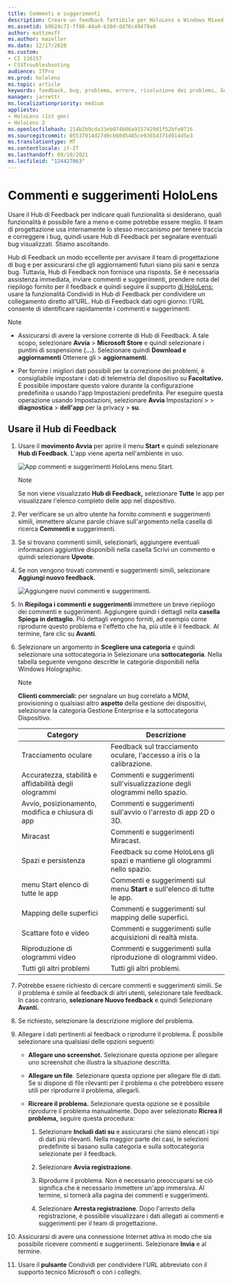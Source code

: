 ```yaml
---
title: Commenti e suggerimenti
description: Creare un feedback fattibile per HoloLens e Windows Mixed Reality sviluppatori usando il Hub di Feedback.
ms.assetid: b9b24c72-ff86-44a9-b30d-dd76c49479a9
author: mattzmsft
ms.author: mazeller
ms.date: 12/17/2020
ms.custom:
- CI 116157
- CSSTroubleshooting
audience: ITPro
ms.prod: hololens
ms.topic: article
keywords: feedback, bug, problema, errore, risoluzione dei problemi, Guida
manager: jarrettr
ms.localizationpriority: medium
appliesto:
- HoloLens (1st gen)
- HoloLens 2
ms.openlocfilehash: 214b2b9cda33eb074b06a9157429d1f52bfe0716
ms.sourcegitcommit: 05537014d27d9cb60d5485ce93654371d914d5e3
ms.translationtype: MT
ms.contentlocale: it-IT
ms.lasthandoff: 09/10/2021
ms.locfileid: "124427063"
---
```

# <a name="feedback-for-hololens"></a>Commenti e suggerimenti HoloLens

Usare il Hub di Feedback per indicare quali funzionalità si desiderano, quali funzionalità è possibile fare a meno e come potrebbe essere meglio. Il team di progettazione usa internamente lo stesso meccanismo per tenere traccia e correggere i bug, quindi usare Hub di Feedback per segnalare eventuali bug visualizzati. Stiamo ascoltando.

Hub di Feedback un modo eccellente per avvisare il team di progettazione di bug e per assicurarsi che gli aggiornamenti futuri siano più sani e senza bug. Tuttavia, Hub di Feedback non fornisce una risposta. Se è necessaria assistenza immediata, inviare commenti e suggerimenti, prendere nota del riepilogo fornito per il  feedback e quindi seguire il supporto [di HoloLens:](https://support.microsoft.com/supportforbusiness/productselection?sapid=e9391227-fa6d-927b-0fff-f96288631b8f) usare la funzionalità Condividi in Hub di Feedback per condividere un collegamento diretto all'URL. Hub di Feedback dati ogni giorno: l'URL consente di identificare rapidamente i commenti e suggerimenti.

> [!NOTE]  
>  
> - Assicurarsi di avere la versione corrente di Hub di Feedback. A tale scopo, selezionare **Avvia**  >  **Microsoft Store** e quindi selezionare i puntini di sospensione (**...**). Selezionare quindi **Download e aggiornamenti** Ottenere gli  >  **aggiornamenti**.  
>  
> - Per fornire i migliori dati possibili per la correzione dei problemi, è consigliabile impostare i dati di telemetria del dispositivo su **Facoltativo.** È possibile impostare questo valore durante la configurazione predefinita o usando l'app Impostazioni predefinita. Per eseguire questa operazione usando Impostazioni, selezionare **Avvia** Impostazioni  >    >  **diagnostica**  >  **dell'app** per la privacy  >  **su**.

## <a name="use-the-feedback-hub"></a>Usare il Hub di Feedback

1. Usare il **movimento Avvia** per aprire il menu **Start** e quindi selezionare **Hub di Feedback**. L'app viene aperta nell'ambiente in uso.

   ![App commenti e suggerimenti HoloLens menu Start.](./images/hololens2-feedbackhub-tile.png)
   > [!NOTE]  
   > Se non viene visualizzato **Hub di Feedback,** selezionare **Tutte** le app per visualizzare l'elenco completo delle app nel dispositivo.

1. Per verificare se un altro utente ha fornito commenti e suggerimenti simili, immettere alcune parole chiave sull'argomento nella casella di ricerca **Commenti e** suggerimenti.
1. Se si trovano commenti simili, selezionarli, aggiungere eventuali  informazioni aggiuntive disponibili nella casella Scrivi un commento e quindi selezionare **Upvote**.
1. Se non vengono trovati commenti e suggerimenti simili, selezionare **Aggiungi nuovo feedback.**

   ![Aggiungere nuovi commenti e suggerimenti.](./images/hololens-feedback-1.png)

1. In **Riepiloga i commenti e suggerimenti** immettere un breve riepilogo dei commenti e suggerimenti. Aggiungere quindi i dettagli nella **casella Spiega in dettaglio.** Più dettagli vengono forniti, ad esempio come riprodurre questo problema e l'effetto che ha, più utile è il feedback. Al termine, fare clic su **Avanti**.

1. Selezionare un argomento in **Scegliere una categoria** e quindi selezionare una sottocategoria in Selezionare una **sottocategoria**. Nella tabella seguente vengono descritte le categorie disponibili nella Windows Holographic.

   > [!NOTE]  
   > **Clienti commerciali:** per segnalare un bug correlato a MDM, provisioning o qualsiasi altro **aspetto** della gestione  dei dispositivi, selezionare la categoria Gestione Enterprise e la sottocategoria Dispositivo.

   |Category |Descrizione |
   | --- | --- |
   |Tracciamento oculare |Feedback sul tracciamento oculare, l'accesso a iris o la calibrazione. |
   |Accuratezza, stabilità e affidabilità degli ologrammi |Commenti e suggerimenti sull'visualizzazione degli ologrammi nello spazio. |
   |Avvio, posizionamento, modifica e chiusura di app |Commenti e suggerimenti sull'avvio o l'arresto di app 2D o 3D. |
   |Miracast |Commenti e suggerimenti Miracast. |
   |Spazi e persistenza |Feedback su come HoloLens gli spazi e mantiene gli ologrammi nello spazio. |
   |menu Start elenco di tutte le app |Commenti e suggerimenti sul menu **Start** e sull'elenco di tutte le app. |
   |Mapping delle superfici |Commenti e suggerimenti sul mapping delle superfici. |
   |Scattare foto e video |Commenti e suggerimenti sulle acquisizioni di realtà mista. |
   |Riproduzione di ologrammi video |Commenti e suggerimenti sulla riproduzione di ologrammi video. |
   |Tutti gli altri problemi |Tutti gli altri problemi. |

1. Potrebbe essere richiesto di cercare commenti e suggerimenti simili. Se il problema è simile al feedback di altri utenti, selezionare tale feedback. In caso contrario, **selezionare Nuovo feedback** e quindi Selezionare **Avanti.**

1. Se richiesto, selezionare la descrizione migliore del problema.

1. Allegare i dati pertinenti al feedback o riprodurre il problema. È possibile selezionare una qualsiasi delle opzioni seguenti:

   - **Allegare uno screenshot.** Selezionare questa opzione per allegare uno screenshot che illustra la situazione descritta.
   - **Allegare un file**. Selezionare questa opzione per allegare file di dati. Se si dispone di file rilevanti per il problema o che potrebbero essere utili per riprodurre il problema, allegarli.
   - **Ricreare il problema.** Selezionare questa opzione se è possibile riprodurre il problema manualmente. Dopo aver selezionato **Ricrea il problema,** seguire questa procedura:  

     1. Selezionare **Includi dati su** e assicurarsi che siano elencati i tipi di dati più rilevanti. Nella maggior parte dei casi, le selezioni predefinite si basano sulla categoria e sulla sottocategoria selezionate per il feedback.  
     1. Selezionare **Avvia registrazione**.

     1. Riprodurre il problema. Non è necessario preoccuparsi se ciò significa che è necessario immettere un'app immersiva. Al termine, si tornerà alla pagina dei commenti e suggerimenti.
     1. Selezionare **Arresta registrazione**. Dopo l'arresto della registrazione, è possibile visualizzare i dati allegati ai commenti e suggerimenti per il team di progettazione.

1. Assicurarsi di avere una connessione Internet attiva in modo che sia possibile ricevere commenti e suggerimenti. Selezionare **Invia** e al termine.

1. Usare il **pulsante** Condividi per condividere l'URL abbreviato con il supporto tecnico Microsoft o con i colleghi.